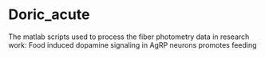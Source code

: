 # Doric_acute
The matlab scripts used to process the fiber photometry data in research work: Food induced dopamine signaling in AgRP neurons promotes feeding
